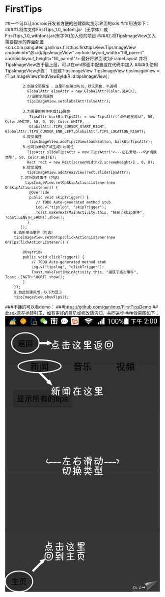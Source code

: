 # FirstTips
##一个可以让android开发者方便的创建帮助提示界面的sdk
###用法如下：
####1.将库文件FirstTips_1.0_nofont.jar（无字体）或FirstTips_1.0_withfont.jar(有字体)加入你的项目
####2.将TipsImageView加入需要提示的界面配置
        <cn.com.pangutec.ganlinux.firsttips.firsttipsview.TipsImageView
        android:id="@+id/tipsImageView"
        android:layout_width="fill_parent"
        android:layout_height="fill_parent"/>
        最好将界面改为FrameLayout 并将 TipsImageView放于最上层，可以在xml界面中配置或在代码中加入
####3.使用TipsImageView步骤：
        1.创建TipsImageView
		      TipsImageView tipsImageView = (TipsImageView)findViewById(R.id.tipsImageView);

		    2.创建全局属性 ，这里不创建也可以，默认黑色，半透明
		      GlobalAttr elseAttr = new GlobalAttr(Color.BLACK);
		      //设置全局属性
		      tipsImageView.setGlobalAttr(elseAttr);

		    3.为需要的控件生成tip属性
		       TipsAttr backBtnTipsAttr = new TipsAttr("点击这里返回", 50, Color.WHITE, 50, 0, 10, Color.WHITE,          
		       GlobalAttr.TIPS_CURSOR_START_RIGHT, GlobalAttr.TIPS_CURSOR_END_LEFT,GlobalAttr.TIPS_LOCATION_RIGHT);
		    4.提交属性
		       tipsImageView.addTips2View(backButton, backBtnTipsAttr);
		    5.也可为滑动区域生成tip属性
		      TipsAttr slideTipsAttr = new TipsAttr("<---左右滑动--->\n切换类型", 50, Color.WHITE);
		      Rect rect = new Rect(screenWidth/2,screenHeight/2 , 0, 0);
		    6.提交属性
		      tipsImageView.addArea2View(rect,slideTipsAttr);
		   7.监听跳过事件（可选）
		     tipsImageView.setOnSkipActionListener(new OnSkipActionListener() {
			   @Override
			   public void skipTrigger() {
				  // TODO Auto-generated method stub
				  Log.v("tipslog", "skipTrigger");
				  Toast.makeText(MainActivity.this, "捕获了skip事件", Toast.LENGTH_SHORT).show();
			  }
		   });
		8.监听单击事件（可选）
		tipsImageView.setOnTipsClickActionListener(new OnTipsClickActionListener() {

			@Override
			public void clickTrigger() {
				// TODO Auto-generated method stub
				Log.v("tipslog", "clickTrigger");
				Toast.makeText(MainActivity.this, "捕获了点击事件", Toast.LENGTH_SHORT).show();
			}
		});
		9.自此创建完成，以下为显示
		tipsImageView.showTips();
###不懂的可以看demo：
###https://github.com/ganlinux/FirstTipsDemo
##此sdk意在抛砖引玉，如有更好的意见或修改请告知，共同进步
###效果图如下：
![image](https://github.com/ganlinux/FirstTipsDemo/raw/master/FirstTipsDemo/show/demo.jpg)
